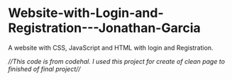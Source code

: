 # Website-with-Login-and-Registration---Jonathan-Garcia
 A website with CSS, JavaScript and HTML with login and Registration.

 *//This code is from codehal. I used this project for create of clean page to finished of final project//*
